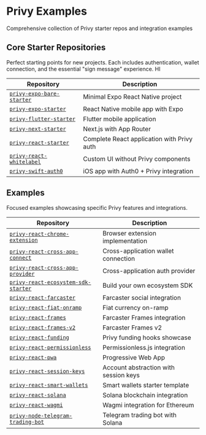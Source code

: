 # Privy Examples

Comprehensive collection of Privy starter repos and integration examples

## Core Starter Repositories

Perfect starting points for new projects. Each includes authentication, wallet connection, and the essential "sign message" experience. HI

| Repository | Description |
|------------|-------------|
| [`privy-expo-bare-starter`](./privy-expo-bare-starter) | Minimal Expo React Native project |
| [`privy-expo-starter`](./privy-expo-starter) | React Native mobile app with Expo |
| [`privy-flutter-starter`](./privy-flutter-starter) | Flutter mobile application |
| [`privy-next-starter`](./privy-next-starter) | Next.js with App Router |
| [`privy-react-starter`](./privy-react-starter) | Complete React application with Privy auth |
| [`privy-react-whitelabel`](./privy-react-whitelabel) | Custom UI without Privy components |
| [`privy-swift-auth0`](./privy-swift-auth0) | iOS app with Auth0 + Privy integration |

## Examples

Focused examples showcasing specific Privy features and integrations.

| Repository | Description |
|------------|-------------|
| [`privy-react-chrome-extension`](./use-case-examples/privy-react-chrome-extension) | Browser extension implementation |
| [`privy-react-cross-app-connect`](./use-case-examples/privy-react-cross-app-connect) | Cross-application wallet connection |
| [`privy-react-cross-app-provider`](./use-case-examples/privy-react-cross-app-provider) | Cross-application auth provider |
| [`privy-react-ecosystem-sdk-starter`](./use-case-examples/privy-react-ecosystem-sdk-starter) | Build your own ecosystem SDK |
| [`privy-react-farcaster`](./use-case-examples/privy-react-farcaster) | Farcaster social integration |
| [`privy-react-fiat-onramp`](./use-case-examples/privy-react-fiat-onramp) | Fiat currency on-ramp |
| [`privy-react-frames`](./use-case-examples/privy-react-frames) | Farcaster Frames integration |
| [`privy-react-frames-v2`](./use-case-examples/privy-react-frames-v2) | Farcaster Frames v2 |
| [`privy-react-funding`](./use-case-examples/privy-react-funding) | Privy funding hooks showcase |
| [`privy-react-permissionless`](./use-case-examples/privy-react-permissionless) | Permissionless.js integration |
| [`privy-react-pwa`](./use-case-examples/privy-react-pwa) | Progressive Web App |
| [`privy-react-session-keys`](./use-case-examples/privy-react-session-keys) | Account abstraction with session keys |
| [`privy-react-smart-wallets`](./use-case-examples/privy-react-smart-wallets) | Smart wallets starter template |
| [`privy-react-solana`](./use-case-examples/privy-react-solana) | Solana blockchain integration |
| [`privy-react-wagmi`](./use-case-examples/privy-react-wagmi) | Wagmi integration for Ethereum |
| [`privy-node-telegram-trading-bot`](./use-case-examples/privy-node-telegram-trading-bot) | Telegram trading bot with Solana |
